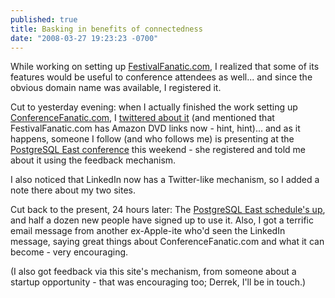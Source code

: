 ```yaml
---
published: true
title: Basking in benefits of connectedness
date: "2008-03-27 19:23:23 -0700"
---
```


While working on setting up
<a href="http://festivalfanatic.com/">FestivalFanatic.com</a>,
I realized that some of its features would be useful to conference attendees as
well... and since the obvious domain name was available, I registered it.

Cut to yesterday evening:<!--more--> when I actually finished the work setting up
<a href="http://conferencefanatic.com/">ConferenceFanatic.com</a>,
I <a href="http://twitter.com/bryanstearns/statuses/777716301">twittered about it</a>
(and mentioned that FestivalFanatic.com has Amazon DVD links now - hint, hint)...
and as it happens, someone I follow (and who follows me) is presenting at the
<a href="http://www.postgresqlconference.org/">PostgreSQL East conference</a>
this weekend - she registered and told me about it using the feedback mechanism.

I also noticed that LinkedIn now has a Twitter-like mechanism, so I added a note
there about my two sites.

Cut back to the present, 24 hours later: The
<a href="http://conferencefanatic.com/conferences/pgsql_2008">PostgreSQL East schedule's up</a>,
and half a dozen new people have signed up to use it. Also, I got a terrific
email message from another ex-Apple-ite who'd seen the LinkedIn message, saying
great things about ConferenceFanatic.com and what it can become - very
encouraging.

(I also got feedback via this site's mechanism, from someone about a startup
opportunity - that was encouraging too; Derrek, I'll be in touch.)
